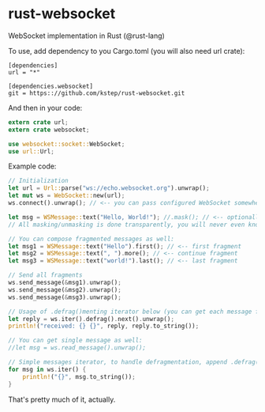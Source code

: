 rust-websocket
==============

WebSocket implementation in Rust (@rust-lang)

To use, add dependency to you Cargo.toml (you will also need url crate):

```
[dependencies]
url = "*"

[dependencies.websocket]
git = https:://github.com/kstep/rust-websocket.git
```

And then in your code:

```rust
extern crate url;
extern crate websocket;

use websocket::socket::WebSocket;
use url::Url;
```

Example code:

```rust
// Initialization
let url = Url::parse("ws://echo.websocket.org").unwrap();
let mut ws = WebSocket::new(url);
ws.connect().unwrap(); // <-- you can pass configured WebSocket somewhere before connecting

let msg = WSMessage::text("Hello, World!"); //.mask(); // <-- optionally turn on automasking
// All masking/unmasking is done transparently, you will never even know about it!

// You can compose fragmented messages as well:
let msg1 = WSMessage::text("Hello").first(); // <-- first fragment
let msg2 = WSMessage::text(", ").more(); // <-- continue fragment
let msg3 = WSMessage::text("world!").last(); // <-- last fragment

// Send all fragments
ws.send_message(&msg1).unwrap();
ws.send_message(&msg2).unwrap();
ws.send_message(&msg3).unwrap();

// Usage of .defrag()menting iterator below (you can get each message fragment by not using it)
let reply = ws.iter().defrag().next().unwrap();
println!("received: {} {}", reply, reply.to_string());

// You can get single message as well:
//let msg = ws.read_message().unwrap();

// Simple messages iterator, to handle defragmentation, append .defrag() after .iter()
for msg in ws.iter() {
    println!("{}", msg.to_string());
}
```

That's pretty much of it, actually.
